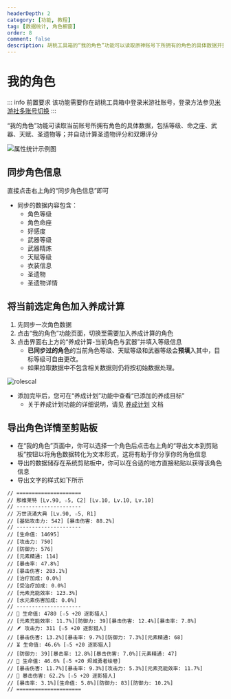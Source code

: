 ```yaml
---
headerDepth: 2
category: [功能, 教程]
tag: [数据统计, 角色橱窗]
order: 8
comment: false
description: 胡桃工具箱的“我的角色”功能可以读取原神账号下所拥有的角色的具体数据并提供分析，包括等级、命之座、天赋和圣遗物评分等数据。
---
```


# 我的角色

::: info 前置要求
该功能需要你在胡桃工具箱中登录米游社账号，登录方法参见[米游社多账号切换](mhy-account-switch.md#米游社多账号切换)
:::

“我的角色”功能可读取当前账号所拥有角色的具体数据，包括等级、命之座、武器、天赋、圣遗物等；并自动计算圣遗物评分和双爆评分

![属性统计示例图](https://img.alicdn.com/imgextra/i4/1797064093/O1CN01hK2R3O1g6e0qblXd2_!!1797064093.png_.webp)

## 同步角色信息

直接点击右上角的“同步角色信息”即可

- 同步的数据内容包含：
  - 角色等级
  - 角色命座
  - 好感度
  - 武器等级
  - 武器精炼
  - 天赋等级
  - 衣装信息
  - 圣遗物
  - 圣遗物详情

## 将当前选定角色加入养成计算

1. 先同步一次角色数据
2. 点击“我的角色”功能页面，切换至需要加入养成计算的角色
3. 点击界面右上方的“养成计算-当前角色与武器”并填入等级信息
    - **已同步过的角色**的当前角色等级、天赋等级和武器等级会**预填**入其中，目标等级可自由更改。
    - 如果拉取数据中不包含相关数据则仍将按初始数据处理。

![rolescal](https://img.alicdn.com/imgextra/i3/1797064093/O1CN01n3GYLI1g6e0zAVRM7_!!1797064093.png_.webp)

- 添加完毕后，您可在“养成计划”功能中查看“已添加的养成目标”
  - 关于养成计划功能的详细说明，请见 [养成计划](./develop-plan.md#养成计划) 文档

## 导出角色详情至剪贴板

- 在“我的角色”页面中，你可以选择一个角色后点击右上角的“导出文本到剪贴板”按钮以将角色数据转化为文本形式，这将有助于你分享你的角色信息
- 导出的数据储存在系统剪贴板中，你可以在合适的地方直接粘贴以获得该角色信息
- 导出文字的样式如下所示

```
// =====================
// 那维莱特 [Lv.90, ☆5, C2] [Lv.10, Lv.10, Lv.10]
// ---------------------
// 万世流涌大典 [Lv.90, ☆5, R1]
// [基础攻击力: 542] [暴击伤害: 88.2%]
// ---------------------
// [生命值: 14695]
// [攻击力: 750]
// [防御力: 576]
// [元素精通: 114]
// [暴击率: 47.8%]
// [暴击伤害: 283.1%]
// [治疗加成: 0.0%]
// [受治疗加成: 0.0%]
// [元素充能效率: 123.3%]
// [水元素伤害加成: 0.0%]
// ---------------------
// 🌷 生命值: 4780 [☆5 +20 逐影猎人]
// [元素充能效率: 11.7%][防御力: 39][暴击伤害: 12.4%][暴击率: 7.8%]
// 🪶 攻击力: 311 [☆5 +20 逐影猎人]
// [暴击伤害: 13.2%][暴击率: 9.7%][防御力: 7.3%][元素精通: 68]
// ⏳ 生命值: 46.6% [☆5 +20 逐影猎人]
// [防御力: 39][暴击率: 12.8%][暴击伤害: 7.0%][元素精通: 47]
// 🍷 生命值: 46.6% [☆5 +20 烬城勇者绘卷]
// [暴击伤害: 11.7%][暴击率: 9.3%][攻击力: 5.3%][元素充能效率: 11.7%]
// 👑 暴击伤害: 62.2% [☆5 +20 逐影猎人]
// [暴击率: 3.1%][生命值: 5.8%][防御力: 83][防御力: 10.2%]
// =====================
```
